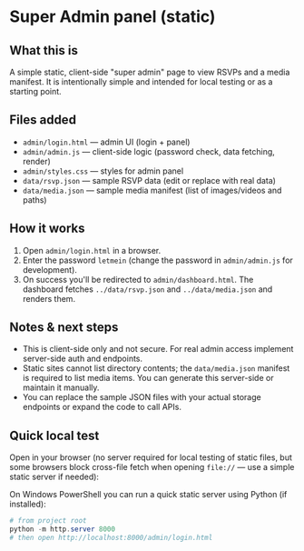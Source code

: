 Super Admin panel (static)
==========================

What this is
------------

A simple static, client-side "super admin" page to view RSVPs and a media manifest. It is intentionally simple and intended for local testing or as a starting point.

Files added
-----------

- `admin/login.html` — admin UI (login + panel)
- `admin/admin.js` — client-side logic (password check, data fetching, render)
- `admin/styles.css` — styles for admin panel
- `data/rsvp.json` — sample RSVP data (edit or replace with real data)
- `data/media.json` — sample media manifest (list of images/videos and paths)

How it works
------------

1. Open `admin/login.html` in a browser.
2. Enter the password `letmein` (change the password in `admin/admin.js` for development).
3. On success you'll be redirected to `admin/dashboard.html`. The dashboard fetches `../data/rsvp.json` and `../data/media.json` and renders them.

Notes & next steps
------------------

- This is client-side only and not secure. For real admin access implement server-side auth and endpoints.
- Static sites cannot list directory contents; the `data/media.json` manifest is required to list media items. You can generate this server-side or maintain it manually.
- You can replace the sample JSON files with your actual storage endpoints or expand the code to call APIs.

Quick local test
----------------

Open in your browser (no server required for local testing of static files, but some browsers block cross-file fetch when opening `file://` — use a simple static server if needed):

On Windows PowerShell you can run a quick static server using Python (if installed):

```powershell
# from project root
python -m http.server 8000
# then open http://localhost:8000/admin/login.html
```
